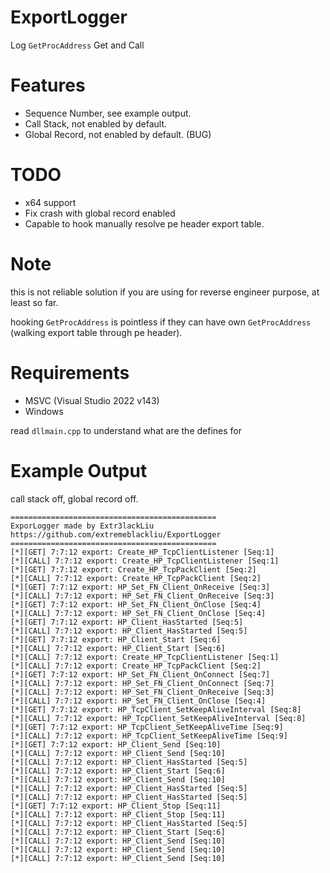 # ExportLogger

Log `GetProcAddress` Get and Call

# Features
- Sequence Number, see example output.
- Call Stack, not enabled by default.
- Global Record, not enabled by default. (BUG)

# TODO
- x64 support
- Fix crash with global record enabled
- Capable to hook manually resolve pe header export table.

# Note

this is not reliable solution if you are using for reverse engineer purpose, at least so far. 

hooking `GetProcAddress` is pointless if they can have own `GetProcAddress` (walking export table through pe header).

# Requirements
- MSVC (Visual Studio 2022 v143)
- Windows

read `dllmain.cpp` to understand what are the defines for

# Example Output
call stack off, global record off.
```
==============================================
ExporLogger made by Extr3lackLiu
https://github.com/extremeblackliu/ExportLogger
==============================================
[*][GET] 7:7:12 export: Create_HP_TcpClientListener [Seq:1]
[*][CALL] 7:7:12 export: Create_HP_TcpClientListener [Seq:1]
[*][GET] 7:7:12 export: Create_HP_TcpPackClient [Seq:2]
[*][CALL] 7:7:12 export: Create_HP_TcpPackClient [Seq:2]
[*][GET] 7:7:12 export: HP_Set_FN_Client_OnReceive [Seq:3]
[*][CALL] 7:7:12 export: HP_Set_FN_Client_OnReceive [Seq:3]
[*][GET] 7:7:12 export: HP_Set_FN_Client_OnClose [Seq:4]
[*][CALL] 7:7:12 export: HP_Set_FN_Client_OnClose [Seq:4]
[*][GET] 7:7:12 export: HP_Client_HasStarted [Seq:5]
[*][CALL] 7:7:12 export: HP_Client_HasStarted [Seq:5]
[*][GET] 7:7:12 export: HP_Client_Start [Seq:6]
[*][CALL] 7:7:12 export: HP_Client_Start [Seq:6]
[*][CALL] 7:7:12 export: Create_HP_TcpClientListener [Seq:1]
[*][CALL] 7:7:12 export: Create_HP_TcpPackClient [Seq:2]
[*][GET] 7:7:12 export: HP_Set_FN_Client_OnConnect [Seq:7]
[*][CALL] 7:7:12 export: HP_Set_FN_Client_OnConnect [Seq:7]
[*][CALL] 7:7:12 export: HP_Set_FN_Client_OnReceive [Seq:3]
[*][CALL] 7:7:12 export: HP_Set_FN_Client_OnClose [Seq:4]
[*][GET] 7:7:12 export: HP_TcpClient_SetKeepAliveInterval [Seq:8]
[*][CALL] 7:7:12 export: HP_TcpClient_SetKeepAliveInterval [Seq:8]
[*][GET] 7:7:12 export: HP_TcpClient_SetKeepAliveTime [Seq:9]
[*][CALL] 7:7:12 export: HP_TcpClient_SetKeepAliveTime [Seq:9]
[*][GET] 7:7:12 export: HP_Client_Send [Seq:10]
[*][CALL] 7:7:12 export: HP_Client_Send [Seq:10]
[*][CALL] 7:7:12 export: HP_Client_HasStarted [Seq:5]
[*][CALL] 7:7:12 export: HP_Client_Start [Seq:6]
[*][CALL] 7:7:12 export: HP_Client_Send [Seq:10]
[*][CALL] 7:7:12 export: HP_Client_HasStarted [Seq:5]
[*][CALL] 7:7:12 export: HP_Client_HasStarted [Seq:5]
[*][GET] 7:7:12 export: HP_Client_Stop [Seq:11]
[*][CALL] 7:7:12 export: HP_Client_Stop [Seq:11]
[*][CALL] 7:7:12 export: HP_Client_HasStarted [Seq:5]
[*][CALL] 7:7:12 export: HP_Client_Start [Seq:6]
[*][CALL] 7:7:12 export: HP_Client_Send [Seq:10]
[*][CALL] 7:7:12 export: HP_Client_Send [Seq:10]
[*][CALL] 7:7:12 export: HP_Client_Send [Seq:10]
```

